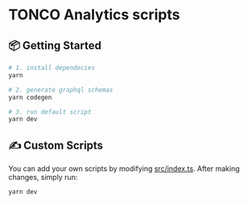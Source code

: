 # TONCO Analytics scripts

## 📦 Getting Started

```bash
# 1. install dependecies
yarn

# 2. generate graphql schemas
yarn codegen

# 3. run default script
yarn dev
```

## ✍️ Custom Scripts

You can add your own scripts by modifying [src/index.ts](https://github.com/cryptoalgebra/tonco-analytics-scripts/blob/main/src/index.ts).
After making changes, simply run:

```bash
yarn dev
```
